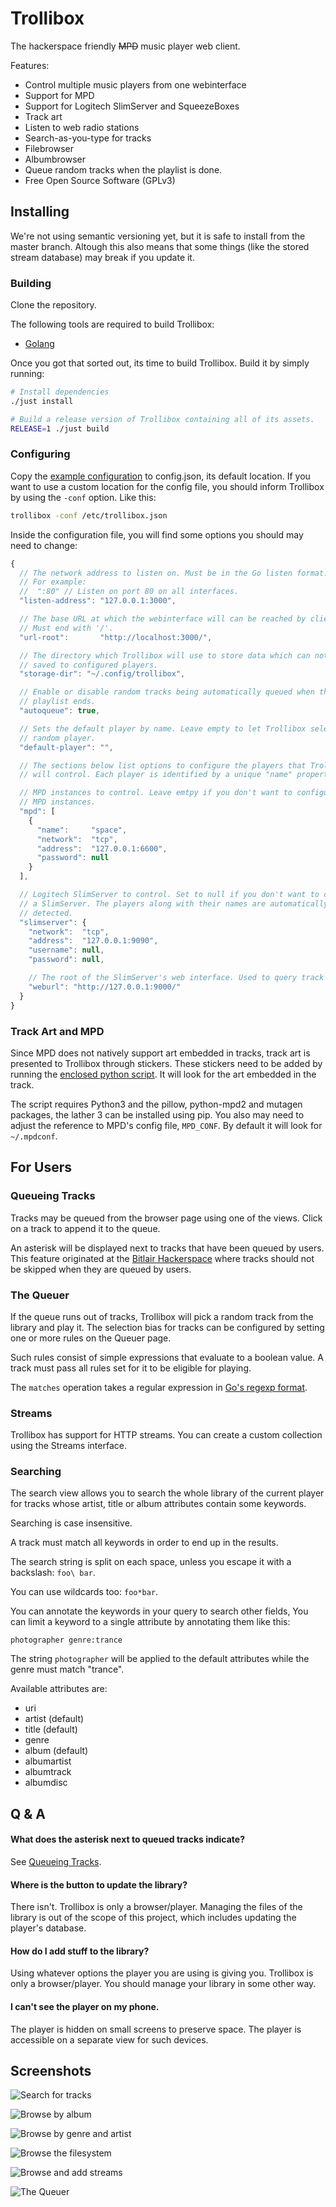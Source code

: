 Trollibox
=========

The hackerspace friendly ~~MPD~~ music player web client.

Features:
* Control multiple music players from one webinterface
* Support for MPD
* Support for Logitech SlimServer and SqueezeBoxes
* Track art
* Listen to web radio stations
* Search-as-you-type for tracks
* Filebrowser
* Albumbrowser
* Queue random tracks when the playlist is done.
* Free Open Source Software (GPLv3)

## Installing
We're not using semantic versioning yet, but it is safe to install from the
master branch. Altough this also means that some things (like the stored stream
database) may break if you update it.

### Building
Clone the repository.

The following tools are required to build Trollibox:
* [Golang](https://golang.org/)

Once you got that sorted out, its time to build Trollibox. Build it by simply running:
```sh
# Install dependencies
./just install

# Build a release version of Trollibox containing all of its assets.
RELEASE=1 ./just build
```

### Configuring
Copy the [example configuration](config.example.json) to config.json, its
default location. If you want to use a custom location for the config file, you
should inform Trollibox by using the `-conf` option. Like this:
```sh
trollibox -conf /etc/trollibox.json
```

Inside the configuration file, you will find some options you should may need
to change:
```js
{
  // The network address to listen on. Must be in the Go listen format.
  // For example:
  //  ":80" // Listen on port 80 on all interfaces.
  "listen-address": "127.0.0.1:3000",

  // The base URL at which the webinterface will can be reached by clients.
  // Must end with '/'.
  "url-root":       "http://localhost:3000/",

  // The directory which Trollibox will use to store data which can not be
  // saved to configured players.
  "storage-dir": "~/.config/trollibox",

  // Enable or disable random tracks being automatically queued when the
  // playlist ends.
  "autoqueue": true,

  // Sets the default player by name. Leave empty to let Trollibox select a
  // random player.
  "default-player": "",

  // The sections below list options to configure the players that Trollibox
  // will control. Each player is identified by a unique "name" property.

  // MPD instances to control. Leave emtpy if you don't want to configure any
  // MPD instances.
  "mpd": [
    {
      "name":     "space",
      "network":  "tcp",
      "address":  "127.0.0.1:6600",
      "password": null
    }
  ],

  // Logitech SlimServer to control. Set to null if you don't want to configure
  // a SlimServer. The players along with their names are automatically
  // detected.
  "slimserver": {
    "network":  "tcp",
    "address":  "127.0.0.1:9090",
    "username": null,
    "password": null,

    // The root of the SlimServer's web interface. Used to query track art.
    "weburl": "http://127.0.0.1:9000/"
  }
}
```

### Track Art and MPD
Since MPD does not natively support art embedded in tracks, track art is
presented to Trollibox through stickers. These stickers need to be added by
running the [enclosed python script](support/mpd-artwork.py). It will look for
the art embedded in the track.

The script requires Python3 and the pillow, python-mpd2 and mutagen packages,
the lather 3 can be installed using pip. You also may need to adjust the
reference to MPD's config file, `MPD_CONF`. By default it will look for
`~/.mpdconf`.


## For Users

### Queueing Tracks
Tracks may be queued from the browser page using one of the views. Click on a
track to append it to the queue.

An asterisk will be displayed next to tracks that have been queued by users.
This feature originated at the [Bitlair Hackerspace](https://bitlair.nl/) where
tracks should not be skipped when they are queued by users.

### The Queuer
If the queue runs out of tracks, Trollibox will pick a random track from the
library and play it. The selection bias for tracks can be configured by setting
one or more rules on the Queuer page.

Such rules consist of simple expressions that evaluate to a boolean value. A
track must pass all rules set for it to be eligible for playing.

The `matches` operation takes a regular expression in
[Go's regexp format](https://golang.org/pkg/regexp/syntax/).

### Streams
Trollibox has support for HTTP streams. You can create a custom collection
using the Streams interface.

### Searching
The search view allows you to search the whole library of the current player
for tracks whose artist, title or album attributes contain some keywords.

Searching is case insensitive.

A track must match all keywords in order to end up in the results.

The search string is split on each space, unless you escape it with a
backslash: `foo\ bar`.

You can use wildcards too: `foo*bar`.

You can annotate the keywords in your query to search other fields,
You can limit a keyword to a single attribute by annotating them like this:
```
photographer genre:trance
```
The string `photographer` will be applied to the default attributes while the
genre must match "trance".

Available attributes are:
* uri
* artist (default)
* title (default)
* genre
* album (default)
* albumartist
* albumtrack
* albumdisc

## Q & A

#### What does the asterisk next to queued tracks indicate?
See [Queueing Tracks](#queueing-tracks).

#### Where is the button to update the library?
There isn't. Trollibox is only a browser/player. Managing the files of the
library is out of the scope of this project, which includes updating the
player's database.

#### How do I add stuff to the library?
Using whatever options the player you are using is giving you. Trollibox is
only a browser/player. You should manage your library in some other way.

#### I can't see the player on my phone.
The player is hidden on small screens to preserve space. The player is
accessible on a separate view for such devices.


## Screenshots
![Search for tracks](screenshots/1-search.png)

![Browse by album](screenshots/2-albums.png)

![Browse by genre and artist](screenshots/3-browse.png)

![Browse the filesystem](screenshots/4-files.png)

![Browse and add streams](screenshots/5-streams.png)

![The Queuer](screenshots/6-queuer.png)
